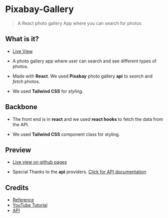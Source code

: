 # Pixabay-Gallery 
> A React photo gallery App where you can search for photos 

## What is it? 

- [Live View](https://mfsiat.github.io/pixabay-gallery/)

- A photo gallery app where user can search and see different types of photos. 

- Made with **React**. We used **Pixabay** photo gallery **api** to _search_ and _fetch_ photos. 

- We used **Tailwind CSS** for _styling_. 

## Backbone

- The front end is in **react** and we used **react hooks** to fetch the data from the API. 

- We used **Tailwind CSS** component class for styling. 

## Preview 

- [Live view on github pages](https://mfsiat.github.io/pixabay-gallery/)

- Special Thanks to the **api** providers. [Click for API documentation](https://pixabay.com/api/docs/)

## Credits 

- [Reference](https://www.smashingmagazine.com/2020/02/tailwindcss-react-project/)
- [YouTube Tutorial](https://www.youtube.com/watch?v=FiGmAI5e91M&t=1264s)
- [API](https://pixabay.com/api/docs/)
